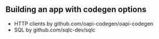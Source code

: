 ## Building an app with codegen options
- HTTP clients by github.com/oapi-codegen/oapi-codegen
- SQL by github.com/sqlc-dev/sqlc
